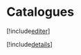# Catalogues

[!include[editer](catalogues.editer.autogen.md)]

[!include[details](catalogues.details.autogen.md)]




















































